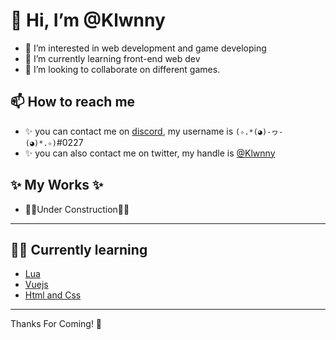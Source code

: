 # 👋 Hi, I’m @Klwnny
- 👀 I’m interested in web development and game developing
- 🌱 I’m currently learning front-end web dev
- 💞️ I’m looking to collaborate on different games.
## 📫 How to reach me 
- ✨ you can contact me on [discord](https://discord.com), my username is `(✧.*(◕)-ヮ-(◕)*.✧)`#0227
- ✨ you can also contact me on twitter, my handle is [@Klwnny](https://twitter.com/klwnny)
## ✨ My Works ✨

- 🐱‍👤Under Construction🐱‍🚀
---
## 🐱‍🐉 Currently learning
- [Lua](https://lua.org)
- [Vuejs](https://vuejs.org)
- [Html and Css](https://w3schools.com)

---
Thanks For Coming! 🥳


<!--
Klwnny/Klwnny is a ✨ special ✨ repository because its `README.md` (this file) appears on your GitHub profile.
You can click the Preview link to take a look at your changes.
--->
